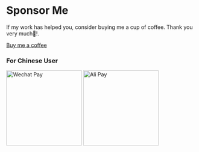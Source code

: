 # Sponsor Me

If my work has helped you, consider buying me a cup of coffee. Thank you very much🥰!.

[Buy me a coffee](https://www.buymeacoffee.com/lianwenwu)

### For Chinese User

<p float="left">
  <img src="https://d21002cb.images-f3o.pages.dev/images/wechat.jpg" alt="Wechat Pay" width="200" />
  <img src="https://d21002cb.images-f3o.pages.dev/images/ali.jpg" alt="Ali Pay" width="200" />
</p>